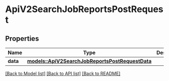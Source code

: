 # ApiV2SearchJobReportsPostRequest

## Properties

Name | Type | Description | Notes
------------ | ------------- | ------------- | -------------
**data** | [**models::ApiV2SearchJobReportsPostRequestData**](_api_v2_search_job_reports_post_request_data.md) |  | 

[[Back to Model list]](../README.md#documentation-for-models) [[Back to API list]](../README.md#documentation-for-api-endpoints) [[Back to README]](../README.md)


